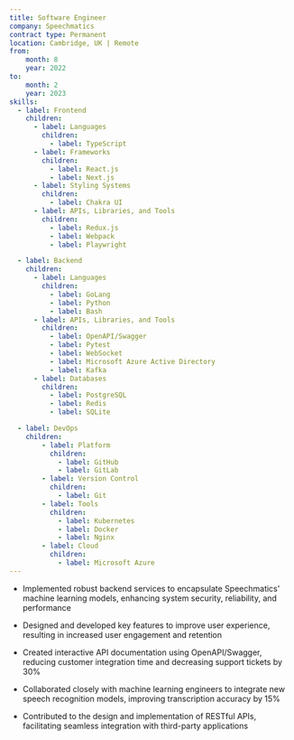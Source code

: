 ```yaml
---
title: Software Engineer
company: Speechmatics
contract type: Permanent
location: Cambridge, UK | Remote
from: 
    month: 8
    year: 2022
to:
    month: 2
    year: 2023
skills:
  - label: Frontend
    children:
      - label: Languages
        children:
          - label: TypeScript
      - label: Frameworks
        children:
          - label: React.js
          - label: Next.js
      - label: Styling Systems
        children:
          - label: Chakra UI
      - label: APIs, Libraries, and Tools
        children:
          - label: Redux.js
          - label: Webpack
          - label: Playwright

  - label: Backend
    children: 
      - label: Languages
        children:
          - label: GoLang
          - label: Python
          - label: Bash
      - label: APIs, Libraries, and Tools
        children:
          - label: OpenAPI/Swagger
          - label: Pytest
          - label: WebSocket
          - label: Microsoft Azure Active Directory
          - label: Kafka
      - label: Databases
        children:
          - label: PostgreSQL
          - label: Redis
          - label: SQLite

  - label: DevOps
    children:
        - label: Platform
          children:
            - label: GitHub
            - label: GitLab
        - label: Version Control
          children:
            - label: Git
        - label: Tools
          children:
            - label: Kubernetes
            - label: Docker
            - label: Nginx
        - label: Cloud
          children:
            - label: Microsoft Azure
---
```

* Implemented robust backend services to encapsulate Speechmatics' machine learning models, enhancing system security, reliability, and performance

* Designed and developed key features to improve user experience, resulting in increased user engagement and retention

* Created interactive API documentation using OpenAPI/Swagger, reducing customer integration time and decreasing support tickets by 30%

* Collaborated closely with machine learning engineers to integrate new speech recognition models, improving transcription accuracy by 15%

* Contributed to the design and implementation of RESTful APIs, facilitating seamless integration with third-party applications
